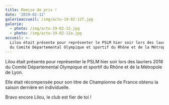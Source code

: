 ```yaml
---
title: Remise de prix !
date: '2019-02-12'
galerieaccueil: /img/actu-19-02-12f.jpg
galerie:
  - photo: /img/actu-19-02-12.jpg
  - photo: /img/actu-19-02-12a.jpg
accueil: >-
  Lilou était présente pour représenter le PSLM hier soir lors des lauriers 2018
  du Comité Départemental Olympique et sportif du Rhône et de la Métropole
---
```

Lilou était présente pour représenter le PSLM hier soir lors des lauriers 2018 du Comité Départemental Olympique et sportif du Rhône et de la Métropole de Lyon.

Elle était récompensée pour son titre de Championne de France obtenu la saison dernière en individuelle.

Bravo encore Lilou, le club est fier de toi !
